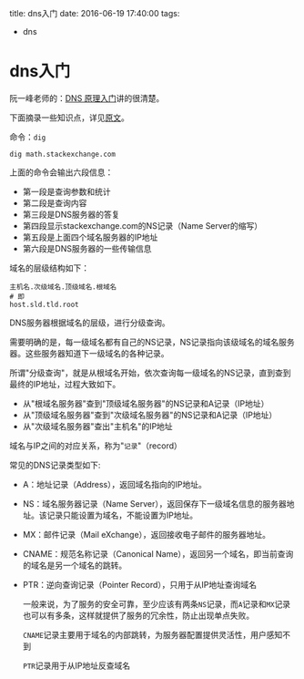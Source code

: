 title: dns入门
date: 2016-06-19 17:40:00
tags:
- dns

# dns入门

阮一峰老师的：[DNS 原理入门](http://www.ruanyifeng.com/blog/2016/06/dns.html)讲的很清楚。

下面摘录一些知识点，详见[原文](http://www.ruanyifeng.com/blog/2016/06/dns.html)。

命令：`dig`

	dig math.stackexchange.com
	
上面的命令会输出六段信息：

* 第一段是查询参数和统计
* 第二段是查询内容
* 第三段是DNS服务器的答复
* 第四段显示stackexchange.com的NS记录（Name Server的缩写）		
* 第五段是上面四个域名服务器的IP地址
* 第六段是DNS服务器的一些传输信息


域名的层级结构如下：

	主机名.次级域名.顶级域名.根域名
	# 即
	host.sld.tld.root
	
DNS服务器根据域名的层级，进行分级查询。

需要明确的是，每一级域名都有自己的NS记录，NS记录指向该级域名的域名服务器。这些服务器知道下一级域名的各种记录。

所谓"分级查询"，就是从根域名开始，依次查询每一级域名的NS记录，直到查到最终的IP地址，过程大致如下。

* 从"根域名服务器"查到"顶级域名服务器"的NS记录和A记录（IP地址）
* 从"顶级域名服务器"查到"次级域名服务器"的NS记录和A记录（IP地址）
* 从"次级域名服务器"查出"主机名"的IP地址


域名与IP之间的对应关系，称为"`记录`"（record）

常见的DNS记录类型如下:

* A：地址记录（Address），返回域名指向的IP地址。
* NS：域名服务器记录（Name Server），返回保存下一级域名信息的服务器地址。该记录只能设置为域名，不能设置为IP地址。
* MX：邮件记录（Mail eXchange），返回接收电子邮件的服务器地址。
* CNAME：规范名称记录（Canonical Name），返回另一个域名，即当前查询的域名是另一个域名的跳转。
* PTR：逆向查询记录（Pointer Record），只用于从IP地址查询域名

	一般来说，为了服务的安全可靠，至少应该有两条`NS`记录，而`A`记录和`MX`记录也可以有多条，这样就提供了服务的冗余性，防止出现单点失败。

	`CNAME`记录主要用于域名的内部跳转，为服务器配置提供灵活性，用户感知不到

	`PTR`记录用于从IP地址反查域名




	

	
	